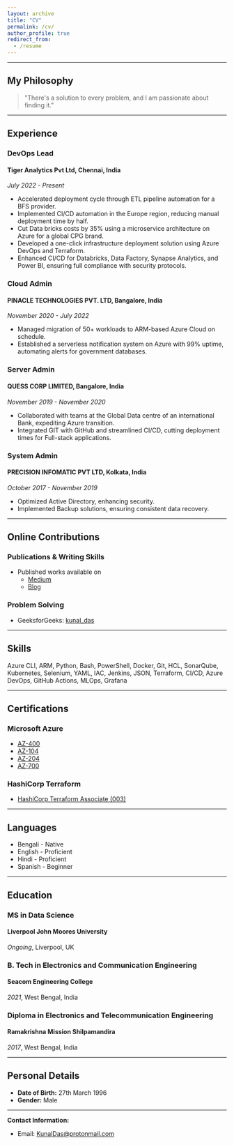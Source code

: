 ```yaml
---
layout: archive
title: "CV"
permalink: /cv/
author_profile: true
redirect_from:
  - /resume
---
```

  
---
## My Philosophy
> "There's a solution to every problem, and I am passionate about finding it."

---

## Experience

### DevOps Lead
#### Tiger Analytics Pvt Ltd, Chennai, India
*July 2022 - Present*
- Accelerated deployment cycle through ETL pipeline automation for a BFS provider.
- Implemented CI/CD automation in the Europe region, reducing manual deployment time by half.
- Cut Data bricks costs by 35% using a microservice architecture on Azure for a global CPG brand.
- Developed a one-click infrastructure deployment solution using Azure DevOps and Terraform.
- Enhanced CI/CD for Databricks, Data Factory, Synapse Analytics, and Power BI, ensuring full compliance with security protocols.

### Cloud Admin
#### PINACLE TECHNOLOGIES PVT. LTD, Bangalore, India
*November 2020 - July 2022*
- Managed migration of 50+ workloads to ARM-based Azure Cloud on schedule.
- Established a serverless notification system on Azure with 99% uptime, automating alerts for government databases.

### Server Admin
#### QUESS CORP LIMITED, Bangalore, India
*November 2019 - November 2020*
- Collaborated with teams at the Global Data centre of an international Bank, expediting Azure transition.
- Integrated GIT with GitHub and streamlined CI/CD, cutting deployment times for Full-stack applications.

### System Admin
#### PRECISION INFOMATIC PVT LTD, Kolkata, India
*October 2017 - November 2019*
- Optimized Active Directory, enhancing security.
- Implemented Backup solutions, ensuring consistent data recovery.

---

## Online Contributions

### Publications & Writing Skills
- Published works available on 
  - [Medium](https://kunaldaskd.medium.com)
  - [Blog](https://kunalworldwide.github.io/year-archive/)
### Problem Solving
- GeeksforGeeks: [kunal_das](https://auth.geeksforgeeks.org/user/kunal_das)

---

## Skills
Azure CLI, ARM, Python, Bash, PowerShell, Docker, Git, HCL, SonarQube, Kubernetes, Selenium, YAML, IAC, Jenkins, JSON, Terraform, CI/CD, Azure DevOps, GitHub Actions, MLOps, Grafana

---

## Certifications

### Microsoft Azure
- [AZ-400](https://learn.microsoft.com/api/credentials/share/en-gb/kunaldas-1562/8EE29C994AF3E0FB?sharingId=D3163C5C8DC3CA89)
- [AZ-104](https://learn.microsoft.com/api/credentials/share/en-gb/kunaldas-1562/C7C88BA78C786F7C?sharingId=D3163C5C8DC3CA89)
- [AZ-204](https://learn.microsoft.com/api/credentials/share/en-gb/kunaldas-1562/B74FC4B5FAB93252?sharingId=D3163C5C8DC3CA89)
- [AZ-700](https://learn.microsoft.com/api/credentials/share/en-gb/kunaldas-1562/386D2CE66397401B?sharingId=D3163C5C8DC3CA89)

### HashiCorp Terraform
- [HashiCorp Terraform Associate (003)](https://www.credly.com/badges/82c75d4f-a7a6-412e-b289-9af5e595c855/public_url)

---

## Languages
- Bengali - Native
- English - Proficient
- Hindi - Proficient
- Spanish - Beginner

---

## Education

### MS in Data Science
#### Liverpool John Moores University
*Ongoing*, Liverpool, UK

### B. Tech in Electronics and Communication Engineering
#### Seacom Engineering College
*2021*, West Bengal, India

### Diploma in Electronics and Telecommunication Engineering
#### Ramakrishna Mission Shilpamandira
*2017*, West Bengal, India

---

## Personal Details
- **Date of Birth:** 27th March 1996
- **Gender:** Male

---


**Contact Information:**
- Email: [KunalDas@protonmail.com](mailto:KunalDas@protonmail.com)
